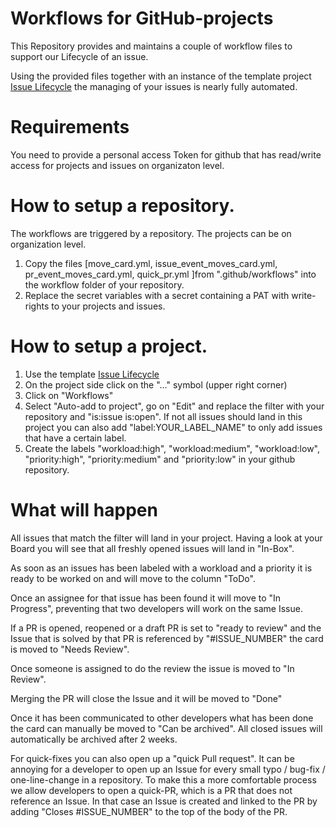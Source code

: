 # Workflows for GitHub-projects

This Repository provides and maintains a couple of workflow files to support our Lifecycle of an issue.

Using the provided files together with an instance of the template project [Issue Lifecycle](https://github.com/orgs/DLR-AMR/projects/7) the managing of your issues is nearly fully automated.

# Requirements
You need to provide a personal access Token for github that has read/write access for projects and issues on organizaton level.

# How to setup a repository.
The workflows are triggered by a repository. The projects can be on organization level.
1. Copy the files [move_card.yml, issue_event_moves_card.yml, pr_event_moves_card.yml, quick_pr.yml ]from ".github/workflows" into the workflow folder of your repository.
2. Replace the secret variables with a secret containing a PAT with write-rights to your projects and issues.

# How to setup a project. 
1. Use the template [Issue Lifecycle](https://github.com/orgs/DLR-AMR/projects/7)
2. On the project side click on the "..." symbol (upper right corner)
3. Click on "Workflows"
4. Select "Auto-add to project", go on "Edit" and replace the filter with your repository and "is:issue is:open". If not all issues should land in this project you can also add "label:YOUR_LABEL_NAME" to only add issues that have a certain label.
5. Create the labels "workload:high", "workload:medium", "workload:low", "priority:high", "priority:medium" and "priority:low" in your github repository.

# What will happen
All issues that match the filter will land in your project. Having a look at your Board you will see that all freshly opened issues will land in "In-Box".

As soon as an issues has been labeled with a workload and a priority it is ready to be worked on and will move to the column "ToDo".

Once an assignee for that issue has been found it will move to "In Progress", preventing that two developers will work on the same Issue.

If a PR is opened, reopened or a draft PR is set to "ready to review" and the Issue that is solved by that PR is referenced by "#ISSUE_NUMBER" the card is moved to "Needs Review". 

Once someone is assigned to do the review the issue is moved to "In Review".

Merging the PR will close the Issue and it will be moved to "Done"

Once it has been communicated to other developers what has been done the card can manually be moved to "Can be archived".
All closed issues will automatically be archived after 2 weeks.

For quick-fixes you can also open up a "quick Pull request". It can be annoying for a developer to open up an Issue for every small typo / bug-fix / one-line-change in a repository. To make this a more comfortable process we allow developers to open a quick-PR, which is a PR that does not reference an Issue. In that case an Issue is created and linked to the PR by adding "Closes #ISSUE_NUMBER" to the top of the body of the PR.
